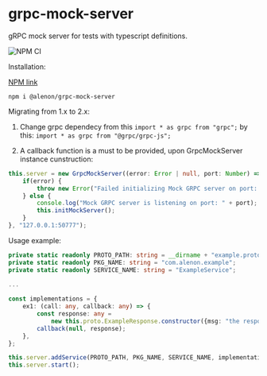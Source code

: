 # grpc-mock-server
gRPC mock server for tests with typescript definitions.

![NPM CI](https://github.com/alenon/grpc-mock-server/workflows/NPM%20CI/badge.svg)

Installation:

[NPM link](https://www.npmjs.com/package/@alenon/grpc-mock-server)

`npm i @alenon/grpc-mock-server`

Migrating from 1.x to 2.x:
1. Change grpc dependecy from this `import * as grpc from "grpc";` by this: `import * as grpc from "@grpc/grpc-js";`

2. A callback function is a must to be provided, upon GrpcMockServer instance cunstruction:
```typescript
this.server = new GrpcMockServer((error: Error | null, port: Number) => {
    if(error) {
        throw new Error("Failed initializing Mock GRPC server on port: " + port);
    } else {
        console.log("Mock GRPC server is listening on port: " + port);
        this.initMockServer();
    }
}, "127.0.0.1:50777");
```          

Usage example:
```typescript
private static readonly PROTO_PATH: string = __dirname + "example.proto";
private static readonly PKG_NAME: string = "com.alenon.example";
private static readonly SERVICE_NAME: string = "ExampleService";

...
    
const implementations = {
    ex1: (call: any, callback: any) => {
        const response: any =
            new this.proto.ExampleResponse.constructor({msg: "the response message"});
        callback(null, response);
    },
};

this.server.addService(PROTO_PATH, PKG_NAME, SERVICE_NAME, implementations);
this.server.start();
```
